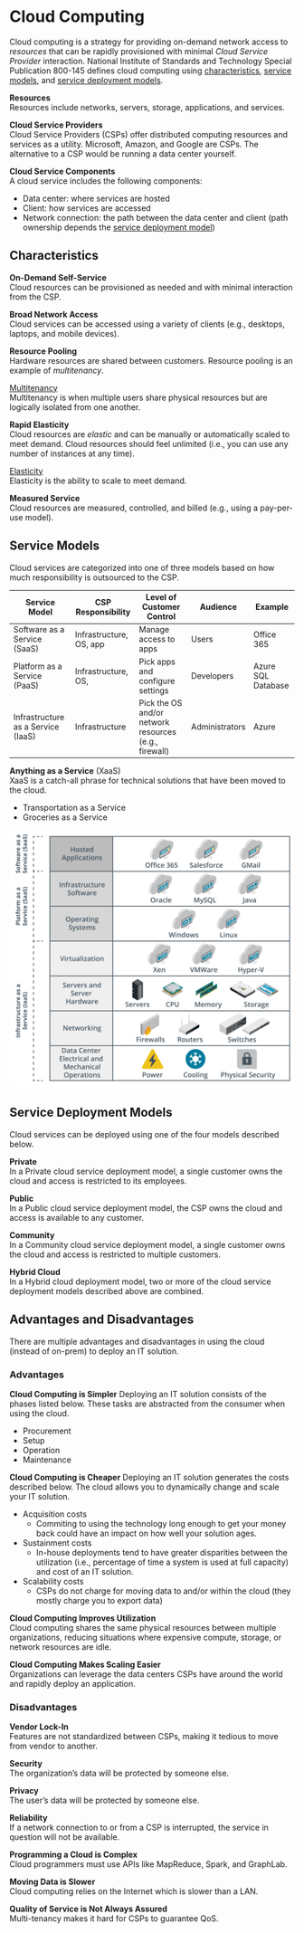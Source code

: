 # Cloud Computing
Cloud computing is a strategy for providing on-demand network access to *resources* that can be rapidly provisioned with minimal *Cloud Service Provider* interaction. National Institute of Standards and Technology Special Publication 800-145 defines cloud computing using [characteristics](#characteristics), [service models](#service-models), and [service deployment models](#service-deployment-models). 

**Resources**  
Resources include networks, servers, storage, applications, and services.

**Cloud Service Providers**  
Cloud Service Providers (CSPs) offer distributed computing resources and services as a utility. Microsoft, Amazon, and Google are CSPs. The alternative to a CSP would be running a data center yourself. 

**Cloud Service Components**  
A cloud service includes the following components:
* Data center: where services are hosted
* Client: how services are accessed
* Network connection: the path between the data center and client (path ownership depends the [service deployment model](#service-deployment-models))

## Characteristics
**On-Demand Self-Service**  
Cloud resources can be provisioned as needed and with minimal interaction from the CSP.

**Broad Network Access**  
Cloud services can be accessed using a variety of clients (e.g., desktops, laptops, and mobile devices).

**Resource Pooling**  
Hardware resources are shared between customers. Resource pooling is an example of *multitenancy*. 

<u>Multitenancy</u>  
Multitenancy is when multiple users share physical resources but are logically isolated from one another.

**Rapid Elasticity**  
Cloud resources are *elastic* and can be manually or automatically scaled to meet demand. Cloud resources should feel unlimited (i.e., you can use any number of instances at any time).

<u>Elasticity</u>  
Elasticity is the ability to scale to meet demand. 

**Measured Service**  
Cloud resources are measured, controlled, and billed (e.g., using a pay-per-use model).

## Service Models
Cloud services are categorized into one of three models based on how much responsibility is outsourced to the CSP.

| Service Model                      | CSP Responsibility           | Level of Customer Control                             | Audience       | Example            |
| ---------------------------------- | ---------------------------- | ----------------------------------------------------- | -------------- | ------------------ |
| Software as a Service (SaaS)       | Infrastructure, OS, app      | Manage access to apps                                 | Users          | Office 365         |
| Platform as a Service (PaaS)       | Infrastructure, OS,          | Pick apps and configure settings                      | Developers     | Azure SQL Database |
| Infrastructure as a Service (IaaS) | Infrastructure               | Pick the OS and/or network resources (e.g., firewall) | Administrators | Azure              |

**Anything as a Service** (XaaS)  
XaaS is a catch-all phrase for technical solutions that have been moved to the cloud. 
* Transportation as a Service
* Groceries as a Service 

![cloud-server-models.png](/cloud/cloud-service-models.png)

## Service Deployment Models
Cloud services can be deployed using one of the four models described below. 

**Private**  
In a Private cloud service deployment model, a single customer owns the cloud and access is restricted to its employees. 

**Public**  
In a Public cloud service deployment model, the CSP owns the cloud and access is available to any customer.

**Community**  
In a Community cloud service deployment model, a single customer owns the cloud and access is restricted to multiple customers.

**Hybrid Cloud**  
In a Hybrid cloud deployment model, two or more of the cloud service deployment models described above are combined. 

## Advantages and Disadvantages
There are multiple advantages and disadvantages in using the cloud (instead of on-prem) to deploy an IT solution.

### Advantages
**Cloud Computing is Simpler** 
Deploying an IT solution consists of the phases listed below. These tasks are abstracted from the consumer when using the cloud. 
* Procurement
* Setup
* Operation
* Maintenance

**Cloud Computing is Cheaper**
Deploying an IT solution generates the costs described below. The cloud allows you to dynamically change and scale your IT solution. 
* Acquisition costs
  * Commiting to using the technology long enough to get your money back could have an impact on how well your solution ages. 
* Sustainment costs 
  * In-house deployments tend to have greater disparities between the utilization (i.e., percentage of time a system is used at full capacity) and cost of an IT solution.  
* Scalability costs
  * CSPs do not charge for moving data to and/or within the cloud (they mostly charge you to export data)

**Cloud Computing Improves Utilization**  
Cloud computing shares the same physical resources between multiple organizations, reducing situations where expensive compute, storage, or network resources are idle. 

**Cloud Computing Makes Scaling Easier**  
Organizations can leverage the data centers CSPs have around the world and rapidly deploy an application. 

### Disadvantages
**Vendor Lock-In**  
Features are not standardized between CSPs, making it tedious to move from vendor to another. 

**Security**  
The organization’s data will be protected by someone else. 

**Privacy**  
The user’s data will be protected by someone else. 

**Reliability**  
If a network connection to or from a CSP is interrupted, the service in question will not be available. 

**Programming a Cloud is Complex**  
Cloud programmers must use APIs like MapReduce, Spark, and GraphLab. 

**Moving Data is Slower**  
Cloud computing relies on the Internet which is slower than a LAN. 

**Quality of Service is Not Always Assured**  
Multi-tenancy makes it hard for CSPs to guarantee QoS. 
